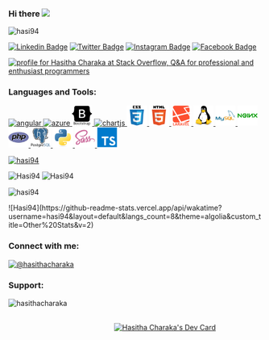 ### Hi there <img src="https://media.giphy.com/media/hvRJCLFzcasrR4ia7z/giphy.gif" width="25px">
<p align="left"> <img src="https://komarev.com/ghpvc/?username=hasi94&label=Profile%20views&color=0e75b6&style=flat" alt="hasi94" /> </p>


[![Linkedin Badge](https://img.shields.io/badge/-LinkedIn-0e76a8?style=flat-square&logo=Linkedin&logoColor=white)](https://linkedin.com/in/hasitha-charaka)
[![Twitter Badge](https://img.shields.io/badge/-Twitter-00acee?style=flat-square&logo=Twitter&logoColor=white)](https://twitter.com/hash_amd)
[![Instagram Badge](https://img.shields.io/badge/-Instagram-e4405f?style=flat-square&logo=Instagram&logoColor=white)](https://instagram.com/hash_amd/)
[![Facebook Badge](https://img.shields.io/badge/-Facebook-0088cc?style=flat-square&logo=Facebook&logoColor=white)](https://facebook.com/hash.amd/)

<a href="https://stackoverflow.com/users/8892004/hasitha"><img src="https://stackoverflow.com/users/flair/8892004.png?theme=dark" width="208" height="58" alt="profile for Hasitha Charaka at Stack Overflow, Q&amp;A for professional and enthusiast programmers" title="profile for Hasitha Charaka at Stack Overflow, Q&amp;A for professional and enthusiast programmers"></a>
<h3 align="left">Languages and Tools:</h3>
<p align="left"> <a href="https://angular.io" target="_blank" rel="noreferrer"> <img src="https://angular.io/assets/images/logos/angular/angular.svg" alt="angular" width="40" height="40"/> </a> <a href="https://azure.microsoft.com/en-in/" target="_blank" rel="noreferrer"> <img src="https://www.vectorlogo.zone/logos/microsoft_azure/microsoft_azure-icon.svg" alt="azure" width="40" height="40"/> </a> <a href="https://getbootstrap.com" target="_blank" rel="noreferrer"> <img src="https://raw.githubusercontent.com/devicons/devicon/master/icons/bootstrap/bootstrap-plain-wordmark.svg" alt="bootstrap" width="40" height="40"/> </a> <a href="https://www.chartjs.org" target="_blank" rel="noreferrer"> <img src="https://www.chartjs.org/media/logo-title.svg" alt="chartjs" width="40" height="40"/> </a> <a href="https://www.w3schools.com/css/" target="_blank" rel="noreferrer"> <img src="https://raw.githubusercontent.com/devicons/devicon/master/icons/css3/css3-original-wordmark.svg" alt="css3" width="40" height="40"/> </a> <a href="https://www.w3.org/html/" target="_blank" rel="noreferrer"> <img src="https://raw.githubusercontent.com/devicons/devicon/master/icons/html5/html5-original-wordmark.svg" alt="html5" width="40" height="40"/> </a> <a href="https://laravel.com/" target="_blank" rel="noreferrer"> <img src="https://raw.githubusercontent.com/devicons/devicon/master/icons/laravel/laravel-plain-wordmark.svg" alt="laravel" width="40" height="40"/> </a> <a href="https://www.linux.org/" target="_blank" rel="noreferrer"> <img src="https://raw.githubusercontent.com/devicons/devicon/master/icons/linux/linux-original.svg" alt="linux" width="40" height="40"/> </a> <a href="https://www.mysql.com/" target="_blank" rel="noreferrer"> <img src="https://raw.githubusercontent.com/devicons/devicon/master/icons/mysql/mysql-original-wordmark.svg" alt="mysql" width="40" height="40"/> </a> <a href="https://www.nginx.com" target="_blank" rel="noreferrer"> <img src="https://raw.githubusercontent.com/devicons/devicon/master/icons/nginx/nginx-original.svg" alt="nginx" width="40" height="40"/> </a> <a href="https://www.php.net" target="_blank" rel="noreferrer"> <img src="https://raw.githubusercontent.com/devicons/devicon/master/icons/php/php-original.svg" alt="php" width="40" height="40"/> </a> <a href="https://www.postgresql.org" target="_blank" rel="noreferrer"> <img src="https://raw.githubusercontent.com/devicons/devicon/master/icons/postgresql/postgresql-original-wordmark.svg" alt="postgresql" width="40" height="40"/> </a> <a href="https://www.python.org" target="_blank" rel="noreferrer"> <img src="https://raw.githubusercontent.com/devicons/devicon/master/icons/python/python-original.svg" alt="python" width="40" height="40"/> </a> <a href="https://sass-lang.com" target="_blank" rel="noreferrer"> <img src="https://raw.githubusercontent.com/devicons/devicon/master/icons/sass/sass-original.svg" alt="sass" width="40" height="40"/> </a> <a href="https://www.typescriptlang.org/" target="_blank" rel="noreferrer"> <img src="https://raw.githubusercontent.com/devicons/devicon/master/icons/typescript/typescript-original.svg" alt="typescript" width="40" height="40"/> </a> </p>

<p align="left"> <a href="https://github.com/ryo-ma/github-profile-trophy"><img src="https://github-profile-trophy.vercel.app/?username=hasi94" alt="hasi94" /></a> </p>


![Hasi94](https://github-readme-stats.vercel.app/api?username=hasi94&count_private=true&hide=stars&include_all_commits=true&line_height=24&show_icons=true&theme=algolia)
![Hasi94](https://github-readme-stats.vercel.app/api/top-langs/?username=hasi94&layout=compact&langs_count=6&theme=algolia)
<p><img align="center" src="https://github-readme-streak-stats.herokuapp.com/?user=hasi94&" alt="hasi94" /></p>
![Hasi94](https://github-readme-stats.vercel.app/api/wakatime?username=hasi94&layout=default&langs_count=8&theme=algolia&custom_title=Other%20Stats&v=2)

<h3 align="left">Connect with me:</h3>
<p align="left">
<a href="https://medium.com/@hasithacharaka" target="blank"><img align="center" src="https://raw.githubusercontent.com/rahuldkjain/github-profile-readme-generator/master/src/images/icons/Social/medium.svg" alt="@hasithacharaka" height="30" width="40" /></a>
</p>

<h3 align="left">Support:</h3>
<p><a href="https://www.buymeacoffee.com/hasithacharaka"> <img align="left" src="https://cdn.buymeacoffee.com/buttons/v2/default-yellow.png" height="50" width="210" alt="hasithacharaka" /></a></p><br><br>

<a href="https://app.daily.dev/hash_amd"><img src="https://api.daily.dev/devcards/48587ffd0bfd4cedacaaa4cd7abdcbd0.png?r=pqs" width="400" alt="Hasitha Charaka's Dev Card"/></a>
<!--
**hasi94/hasi94** is a ✨ _special_ ✨ repository because its `README.md` (this file) appears on your GitHub profile.

Here are some ideas to get you started:
[![Website Badge](https://img.shields.io/badge/Website-3b5998?style=flat-square&logo=google-chrome&logoColor=white)](https://website.com)




- 🔭 I’m currently working on ...
- 🌱 I’m currently learning ...
- 👯 I’m looking to collaborate on ...
- 🤔 I’m looking for help with ...
- 💬 Ask me about ...
- 📫 How to reach me: ...
- 😄 Pronouns: ...
- ⚡ Fun fact: ...
-->

